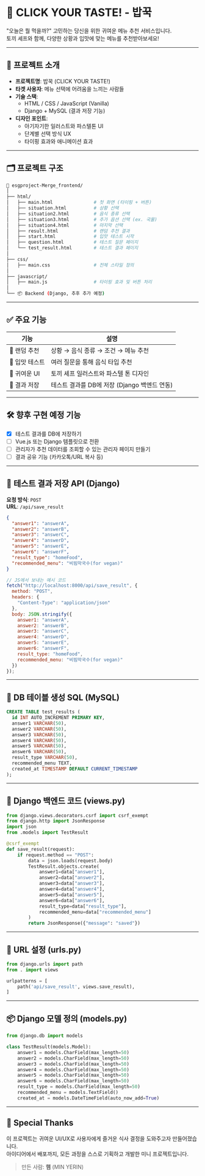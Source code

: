 # 🍚 CLICK YOUR TASTE! - 밥꾹

"오늘은 뭘 먹을까?" 고민하는 당신을 위한 귀여운 메뉴 추천 서비스입니다.  
토끼 셰프와 함께, 다양한 상황과 입맛에 맞는 메뉴를 추천받아보세요!

---

## 📌 프로젝트 소개

- **프로젝트명**: 밥꾹 (CLICK YOUR TASTE!)
- **타겟 사용자**: 메뉴 선택에 어려움을 느끼는 사람들
- **기술 스택**:
  - HTML / CSS / JavaScript (Vanilla)
  - Django + MySQL (결과 저장 기능)
- **디자인 포인트**:
  - 아기자기한 일러스트와 파스텔톤 UI
  - 단계별 선택 방식 UX
  - 타이핑 효과와 애니메이션 효과

---

## 🗂️ 프로젝트 구조

```bash
📁 esgproject-Merge_frontend/
│
├── html/
│   ├── main.html               # 첫 화면 (타이핑 + 버튼)
│   ├── situation.html          # 상황 선택
│   ├── situation2.html         # 음식 종류 선택
│   ├── situation3.html         # 추가 옵션 선택 (ex. 국물)
│   ├── situation4.html         # 마지막 선택
│   ├── result.html             # 랜덤 추천 결과
│   ├── start.html              # 입맛 테스트 시작
│   ├── question.html           # 테스트 질문 페이지
│   └── test_result.html        # 테스트 결과 페이지
│
├── css/
│   ├── main.css                # 전체 스타일 정의
│
├── javascript/
│   ├── main.js                 # 타이핑 효과 및 버튼 처리
│
└── 📦 Backend (Django, 추후 추가 예정)
```

---

## ✅ 주요 기능

| 기능 | 설명 |
|------|------|
| 🎲 랜덤 추천 | 상황 → 음식 종류 → 조건 → 메뉴 추천 |
| 🧠 입맛 테스트 | 여러 질문을 통해 음식 타입 추천 |
| 🐰 귀여운 UI | 토끼 셰프 일러스트와 파스텔 톤 디자인 |
| 📝 결과 저장 | 테스트 결과를 DB에 저장 (Django 백엔드 연동) |

---

## 🛠️ 향후 구현 예정 기능

- [x] 테스트 결과를 DB에 저장하기
- [ ] Vue.js 또는 Django 템플릿으로 전환
- [ ] 관리자가 추천 데이터를 조회할 수 있는 관리자 페이지 만들기
- [ ] 결과 공유 기능 (카카오톡/URL 복사 등)

---

## 🧪 테스트 결과 저장 API (Django)

**요청 방식**: `POST`  
**URL**: `/api/save_result`

```json
{
  "answer1": "answerA",
  "answer2": "answerB",
  "answer3": "answerC",
  "answer4": "answerD",
  "answer5": "answerE",
  "answer6": "answerF",
  "result_type": "homeFood",
  "recommended_menu": "비빔막국수(for vegan)"
}
```

```js
// JS에서 보내는 예시 코드
fetch("http://localhost:8000/api/save_result", {
  method: "POST",
  headers: {
    "Content-Type": "application/json"
  },
  body: JSON.stringify({
    answer1: "answerA",
    answer2: "answerB",
    answer3: "answerC",
    answer4: "answerD",
    answer5: "answerE",
    answer6: "answerF",
    result_type: "homeFood",
    recommended_menu: "비빔막국수(for vegan)"
  })
});
```

---

## 💾 DB 테이블 생성 SQL (MySQL)

```sql
CREATE TABLE test_results (
  id INT AUTO_INCREMENT PRIMARY KEY,
  answer1 VARCHAR(50),
  answer2 VARCHAR(50),
  answer3 VARCHAR(50),
  answer4 VARCHAR(50),
  answer5 VARCHAR(50),
  answer6 VARCHAR(50),
  result_type VARCHAR(50),
  recommended_menu TEXT,
  created_at TIMESTAMP DEFAULT CURRENT_TIMESTAMP
);
```

---

## 🐍 Django 백엔드 코드 (views.py)

```python
from django.views.decorators.csrf import csrf_exempt
from django.http import JsonResponse
import json
from .models import TestResult

@csrf_exempt
def save_result(request):
    if request.method == "POST":
        data = json.loads(request.body)
        TestResult.objects.create(
            answer1=data["answer1"],
            answer2=data["answer2"],
            answer3=data["answer3"],
            answer4=data["answer4"],
            answer5=data["answer5"],
            answer6=data["answer6"],
            result_type=data["result_type"],
            recommended_menu=data["recommended_menu"]
        )
        return JsonResponse({"message": "saved"})
```

---

## 🔗 URL 설정 (urls.py)

```python
from django.urls import path
from . import views

urlpatterns = [
    path('api/save_result', views.save_result),
]
```

---

## 📦 Django 모델 정의 (models.py)

```python
from django.db import models

class TestResult(models.Model):
    answer1 = models.CharField(max_length=50)
    answer2 = models.CharField(max_length=50)
    answer3 = models.CharField(max_length=50)
    answer4 = models.CharField(max_length=50)
    answer5 = models.CharField(max_length=50)
    answer6 = models.CharField(max_length=50)
    result_type = models.CharField(max_length=50)
    recommended_menu = models.TextField()
    created_at = models.DateTimeField(auto_now_add=True)
```

---

## 🧸 Special Thanks

이 프로젝트는 귀여운 UI/UX로 사용자에게 즐거운 식사 결정을 도와주고자 만들어졌습니다.  
아이디어에서 배포까지, 모든 과정을 스스로 기획하고 개발한 미니 프로젝트입니다.

> 만든 사람: **햄** (MIN YERIN)

